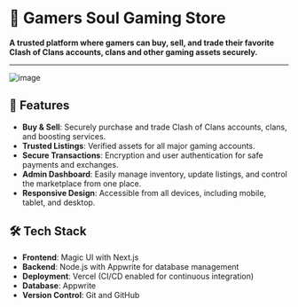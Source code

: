 # 🚀 Gamers Soul Gaming Store
**A trusted platform where gamers can buy, sell, and trade their favorite Clash of Clans accounts, clans and other gaming assets securely.**

---


![image](https://github.com/user-attachments/assets/ecf02d1d-ebac-4ab7-9943-73e0a07dc237)


## 🚀 Features

- **Buy & Sell**: Securely purchase and trade Clash of Clans accounts, clans, and boosting services.
- **Trusted Listings**: Verified assets for all major gaming accounts.
- **Secure Transactions**: Encryption and user authentication for safe payments and exchanges.
- **Admin Dashboard**: Easily manage inventory, update listings, and control the marketplace from one place.
- **Responsive Design**: Accessible from all devices, including mobile, tablet, and desktop.



## 🛠️ Tech Stack

- **Frontend**: Magic UI with Next.js
- **Backend**: Node.js with Appwrite for database management
- **Deployment**: Vercel (CI/CD enabled for continuous integration)
- **Database**: Appwrite
- **Version Control**: Git and GitHub

